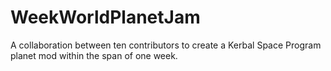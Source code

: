# WeekWorldPlanetJam
A collaboration between ten contributors to create a Kerbal Space Program planet mod within the span of one week.
